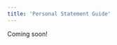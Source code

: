 ```yaml
---
title: 'Personal Statement Guide'
---
```


Coming soon!

<!-- **This advice is aimed at the new personal statement format, for 2026 entry onwards. Information about this new format can be found [here](https://www.ucas.com/applying/applying-university/writing-your-personal-statement/new-personal-statement-2026-entry).**

# Disclaimer 

This advice is based purely on my own experience, having written my own successful personal statement, and having reviewed dozens of personal statements from potential applicants. This is my subjective view on what makes a personal statement informative and interesting.

I will focus primarily on computer science personal statements for Cambridge / Oxford / Imperial, however much of this advice transfers to other courses and universities. 

**My own personal statement (which successfully gained me admission to computer science at Cambridge University, 2020 entry) can be found [here](/ps/my_ps).** -->

<!-- # Prerequisites

There are many articles online about how to write a computer science PS, such as: 
- [UCAS (compsci PS advice)](https://www.ucas.com/undergraduate/applying-university/personal-statement-guides/personal-statement-advice-computer-science)
- [The Student Room (compsci PS advice)](https://www.theuniguide.co.uk/advice/personal-statements/writing-a-computer-science-personal-statement-expert-advice-from-universities)
- [The Student Room (general PS advice)](https://www.theuniguide.co.uk/advice/personal-statements/writing-your-personal-statement)
- [Studential (compsci PS examples)](https://www.studential.com/personal-statement-examples/computer-science-personal-statement-examples)
- [Oxford Computer Science Department (compsci PS advice)](https://www.cs.ox.ac.uk/admissions/undergraduate/how_to_apply/personal-statement.html)

I will assume you have some previously researched PS advice (such as by reading some of these articles). This should teach you the basics of what should be included in a personal statement, and what admissions officers are looking for. Even though these articles are written for the old PS format, much of the advice is still applicable. 

**This guide aims to extend the information found in these articles by providing actionable advice with practical examples.** -->

<!-- # Overview 

Many online guides offer general advice on writing personal statements. While these can be helpful for understanding what admission officers are typically looking for, I often find the guidance too generic, or overly focused on what _not_ to include (instead of talking about what you should include). This guide aims to extend the information found in these articles by providing actionable advice with practical examples.

**In my opinion, the purpose of a personal statement is to demonstrate your passion, dedication, and suitability for studying computer science:** 
- Convey your genuine passion for computer science, and show that you're eager to explore it beyond the confines of your school curriculum. 
- Highlight your dedication: have you pursued difficult challenges or independent learning out of personal motivation? 
- Demonstrate that you are well-suited to studying the subject at university, by engaging with unfamiliar topics, thinking critically, and applying your knowledge in new contexts.

This guide covers what sorts of projects and achievements you might wish to include, and how to write about them in a way which best conveys your passion, dedication, and suitability. These topics are split into the following three sections: 
- [What sorts of projects and achievements you should include](/ps/#what-to-include)
- [How to write about your projects and achievements](/ps/#how-to-write-your-ps)
- [How to approach the three PS questions](/ps/#the-three-ps-questions)

# What to Include 

**In this guide, I use the word _project_ very generally to describe any challenge you have undertaken related to computer science.** 

These are typically challenges you have taken on your own accord, outside of the school curriculum. However, A-level coursework or EPQs might fall into this category. Projects can refer to a wide range of challenges, such as: 
- Researching new topic areas through textbooks, online lectures, or YouTube videos 
- Programming projects / hardware projects 
- Academic competitions such as olympiads 
- Participating in events and communities (such as hackathons, clubs, and online forums)
- Tackling online challenges (such as Kaggle, Advent of Code, and Project Euler)

Projects are incredibly important, as they are the best and easiest way to demonstrate your passion and dedication for computer science. It is much more effective to show practical examples of how you have engaged and delved into your subject, compared to simply writing about how interested you are in computer science. 

### How to Find Projects to Complete 

The problem with finding projects is that the field of computer science is huge. It is often difficult for people to approach unfamiliar topics and discover what interests them. Even if you do find a topic that interests you, turning this into a stand-alone project that you can talk about on your PS is difficult. 

**[This page](/ps/project_inspiration) offers an overview of various topics within computer science, along with inspiration and practical project ideas to help you get started.**

I highly recommend trying to find projects that genuinely interest you, rather than projects that appear more "impressive". Projects you have a personal connection with allow you to convey your passion for the subject much more deeply, and often lead to more interesting conversations during interviews.

The best way to find these sorts of projects is to solve a personal problem. The problem can be small and insignificant, but it does not matter as long as it is personal! 
- Do you and your friends play online role-playing games and want to quickly generate and share character profile sheets? Try creating a small website that lets you do this! 
- Are you fed up with switching off lights in your room when you leave the room? Set up a camera which detects movements, and hook it up to a smart plug to turn off the lights when you leave the room.
- Are you interested by how fractals work? Try researching the mathematics behind fractals, and designing your own formulas to develop new fractals. 
- Do you and your classmates find it annoying to find questions on specific topics in past exam papers? Try automatically extracting keywords from questions in your past papers, which can be looked up using a search box. 
- Are you interested in the underlying mechanics of machine learning? Try finding an YouTube video series which describe the mathematics of neural networks and backpropagation.  
- Are you and your friends obsessed with a new game at school? Create an app which lets you log-on and keep track of your friends scores. 
- Are you interested in how well your favourite sports teams have performed over the last year? Find / scrape an online website with this information, and create live graph plots to keep track of their statistics. 
- Are you interested in solving programming problems. Check out coding challenge websites such as Advent of Code, Project Euler, Leetcode, Hackerrank, and Codeforces. 
- Do you have a garden at home that you help tend to? Can you put in PH / moisture / temperature meters into the soil to track these readings in real-time? 

Some of the most valuable projects are those where you don’t begin with the intention of learning specific skills. Instead, you dive into a task and, as challenges arise, you’re pushed to learn and adapt in order to overcome them.

As you go along, try to keep a record of what you have learnt, what challenges you encountered, and what went right / wrong. These notes will be very useful when you come to writing up your PS, as you may have forgotten most of this information by that time. 

Some key information to note down includes: 
- Was your project used by you / anyone else? 
- Did it effectively solve the problem it set out to tackle?
- Did it challenge / shape your understanding of an area in computer science? 
- What was a trade-off you had to make along the way (e.g. simplicity vs versatility)
- What technical / non-technical skills did it teach you? 

As a side-note, AI has become an incredibly powerful tool for writing code. However, relying on it to write large portions of code for you can be a risky trap, as you lose out on a valuable chance to learn new things.

The true value of these projects lies not in the final outcome, but in the learning journey you undertake along the way. As a general rule, it's fine to use AI assistants if you wish to, as long as you can explain every line of code it has written. Imagine someone questioning you on each line of code: if you can't justify why it was written that way then you probably don't understand it well enough. 

### Completing Large Projects

I highly recommend including many small projects on your PS, as well as one or two larger projects where you dive deep into a specific area of computer science. For example, this could be a research project or a larger programming project. 

Unlike the previous section, you should set out more concrete goals and criteria for this project, as well as a dedicated chunk of time (at least 2 weeks). However, once again, this should be a topic you are genuinly interested in and want to learn more about. 

Larger project examples include: 
- Do you have friends or family working in research (such as doing a PhD)? Try reaching out to them, asking if they need any help developing programs to aid with their research. For example, if they are running experiments, could you write a program which interprets their results and displays their data in graphs and plots? 
- 

Large projects like this are difficult, so do not worry if you struggle or are duanted by the scale of the challenge. Try completing a small, well-defined section of the problem first, and building out from there. 

For example, if I were completing the first project from the list above, I would schedule a call with the person doing the research project to better understand their requirements and the field they are working in. I would then get these requirements down on paper, and check it with them to ensure you are both on the same page. I would then try to identify the core problem (such as a program which turns their results into useful data which can be plotted). This might involve some domain-specific knowledge, so don't be afraid of learning the basics of a new field to give yourself useful context to take on this task. Then try to complete a small proof-of-concept to complete this core problem and show it to them. If they are satisfied, then develop the surrounding code so that they can easily use your tools... 

# How to Write your PS


# The Three PS Questions 

Please see the [UCAS website](https://www.ucas.com/applying/applying-to-university/writing-your-personal-statement/the-new-personal-statement-for-2026) for more details regarding the three PS questions. But to summarise, the three questions are: 
- **Question 1:** Why do you want to study this course or subject? 
- **Question 2:** How have your qualifications and studies helped you to prepare for this course or subject? 
- **Question 3:** What else have you done to prepare outside of education, and why are these experiences useful?  -->




<!-- 







There are many online guides which provide general advice about how to approach writing personal statements. While these are useful to understand what sorts of things examiners are looking for, I often find the advice too generic, or that they talk about what not to include rather than what to include. 


Personal statements 

This page is split into three sections. The first section covers what sorts of projects and achievements you should include in your personal statement. This is especially helpful if your PS deadline is still a long way off, as it can provide inspiration for the kinds of projects you can pursue in the meantime to better prepare when you start writing.

The second section covers how to write about your projects and achievements. I share my three main tips on how to turn a bullet point list into a compelling personal statement. 

The third section focuses on how to answer the three PS questions. 






However, I find many of these articles frustrating as they provide generic advice and describe what not to do, but few describe what you should do.

The point of this guide is to take some of the generic advice from these articles, and turn them into actionable steps to improve your personal statement.

For example, the UCAS compsci PS advice article advises applicants to create a strong opening which demonstrates your enthusiasm for computer science, without using cliche openings (such as when you first got your first computer, or when you wrote your first program). However, it does not tell you what you should be doing instead!

I will structure this guide starting with general advise, then providing more details for each of the three personal statement questions: 
Question 1: Why do you want to study this course or subject?
Question 2: How have your qualifications and studies helped you to prepare for this course or subject?
Question 3: What else have you done to prepare outside of education, and why are these experiences useful?

I will provide generic advice (often found in PS advice articles) in italics, followed by my own advice on ways to implement this advice into your PS with actionable steps. 
General Advice
Turn Your PS Into a Story 

“Structure your PS in an interesting way”

The single most important advice I can give is to treat your PS as a story: instead of listing out your achievements, you should try and connect them into a narrative (I did X, which inspired me to do Y, which taught me Z, …). 

This narrative does not need to reflect your actual journey! It is much more important to create an interesting and compelling story, than it is to give an accurate story of your journey (as long as you have done all the things you say you have done).

Treating your PS as a story is beneficial for three reasons: 
A narrative is more interesting to read than a list of achievements (and will keep the admissions team more interested in your PS). 
This format allows you to demonstrate your motivation / passion: describing how different ideas / books / projects / etc. have inspired you to dig deeper into a topic is a great way to demonstrate genuine interest.  
This format encourages you to add depth to your PS: your projects are often less interesting to the admissions team than the skills you have learnt, how the project has inspired you, and how the project has shaped your understanding of computer science.

The key idea is to chain together your research / projects / books read / courses completed / etc. Try to summarise each chain with what you have learnt / how it has shaped your understanding of computer science. 

For example (bad): 
“When learning Python, I created a Battleships game using Pygame to teach me basic programming skills. I also learnt C# and Unity to build a basic 3D platformer game, which taught me how to use game engines. I then developed more complex games in Pygame such as a 2D platformer which used my own hand-made assets and music. I enjoyed incorporating these aspects into the game as it allowed me to customise it as my own. Using these skills, I also built a simple mobile game, which I published to the Android app store.” 

Even though this paragraph is technically impressive, the narrative is not compelling. It jumps from Pygame, to game engines, to Pygame with custom assets / music, to publishing apps to the app store. This reads more like a list of projects, rather than a journey of learning game development. 

Even if this was the journey you originally took, it would read better if some sentences were swapped around. This journey can be reframed in terms of motivations, challenges, and lessons learnt. It is often worthwhile to conclude your journey with a statement summarising your experience, and outlining your future intentions.

For example (good):
“When learning Python, I created a Battleships game using Pygame to teach me basic programming skills. I enjoyed the act of creating a game, especially customising game mechanics to make the game my own. This inspired me to develop a more complex ‘space-themed’ 2D platformer game using my own custom assets, music, and gameplay mechanics. Creating new gameplay mechanics, such as gravitating the player towards multiple asteroids at once, was incredibly difficult but rewarding to implement in Python. However, I often found myself limited by the physics capabilities of the Pygame game engine. To overcome this, I learnt C# and Unity — an industry-standard game engine — to handle the complex physics calculations I originally performed manually in Pygame. The culmination of these skills led me to develop an Android game, which taught me how to develop and test games on mobile phone emulators. I released the game on the Android app store, which taught me how to respond to player feedback, fix bugs, and release update cycles. I look forward to developing more games in the future; I have recently joined a student-led game development group to build upon my experience and contribute towards their project.” 
Cut Out the Fluff

“Avoid generic statements”

This piece of advice can be helpful, but I want to emphasise just how important it is. If you mention a statement which does not include a specific: skill, topic area, achievement, or project then it is usually fluff and can be cut out. The only exceptions are in the introduction, conclusion, or any opening / conclusive sentences in a paragraph.

For example (bad): 
“I researched machine learning by watching YouTube videos online, which taught me a lot about how neural networks work.”

Is bad because “machine learning” is too vague a topic area to be informative, and “how neural networks work” is not specific enough to describe what you have actually learnt. 

This entire sentence is meaningless fluff, and will likely be mostly ignored by an admissions team.

To make this sentence more meaningful, you should be specific in what you have done / learnt, and ideally tie it back to a tangible project you have done. 

For example (good): 
“I researched machine learning backpropagation algorithms through 3Blue1Brown’s YouTube series, which taught me how chained partial differentiation can be used to update neural network weights. This inspired me to create my own neural network from scratch in Python; I found it fascinating how simple perceptrons can exhibit such complex behaviour through simple linear algebra and differentiation alone.”

This specifies: what you did, where you learnt it, and what you got out of it. Tying it back to a personal project helps show you were genuinely interested in the topic, and provides even more concrete details about what you learn. 

This also follows the story format from before: “I researched A, which taught me B, which inspired me to do C, which shaped my understanding of computer science through D”. All of which is conveyed in only two sentences!
Trade-Offs Are Key

“Talk about what you have learnt from books / projects / courses / etc.”

This advice sounds useful on the surface, but it is difficult to talk about what you have learnt without regurgitating technical details that do not necessarily represent any deeper understanding.

For example (bad): 
“I created a booking system in Java, and learnt how to use inheritance and encapsulation to structure my code.” 

Even though “inheritance” and “encapsulation” are technical terms that make it sound like you understand how to program in Java, you could come up with this sentence by copying these terms from the internet. 

The key to conveying the depth of your understanding / learning is to discuss trade-offs (especially those in the context of your book / project / course / etc.).

For example (good): 
“I created a booking system in Java, but found that many different types of bookings shared common similarities. To structure my code, I created an abstract booking class which can be inherited by concrete classes for the different types of bookings. This avoided unnecessary code repetition, but required me to specify the core functionality of the abstract booking class in advance (to avoid conflict with sub-class behaviour). In the context of this project, this trade-off was worth it as the booking class’ behaviour was well-specified in advance. However, this may not necessarily hold in future projects where the booking class’ behaviour is subject to change (such as through changing project requirements).”

Here we employ all three techniques we have seen so far:
Story approach: “I did project A, but encountered problem/observation B, I resolved this with C, which gave the advantage D, but the disadvantage E, in the context of this project the advantage D outweighed the disadvantage E”.
Cut out the fluff: The terms “inheritance” and “encapsulation” are too vague without the context of how they are applied. Do not use words like these without specifying how they are applied to your project.
Trade-offs: To add depth to our explanation, I did not just explain more technical tool details (such as describing more Java concepts), or more technical project details (such as describing how the booking system works). I instead described the trade-offs I encountered, and how they tie into the tools and project.

If you have an opportunity, it is worth considering the project at a higher level. I start to do this in the above example, by considering how the project approach might change if the project had fixed vs changing requirements. 

If you have a personal project, you could consider the following questions as if you were building a real world project:
How would you scale the application to support multiple (and high volumes) of users? 
How would you structure your code if you were working with other people? 
How would you approach the problem if it had vague / changing requirements? 
Conclusion
To conclude, I advise you to incorporate the “story approach”, “cut out the fluff”, and “trade-offs” techniques into your PS. 

Cut out the fluff: This should help guide you on what you should and should not include in your PS (and which areas you should go into more depth).

Story approach: This should help you take the things that remain, and turn them into a compelling narrative. This will add further depth to your PS, and will help demonstrate your: skills, motivations, and passion. 

Trade-offs: Talking about trade-offs (in context) helps add even more depth to your narrative, and allows you to demonstrate your understanding of the topic. 

While these approaches may require many more characters, it is better to describe a few of your key projects in great detail, rather than many projects with surface-level detail. It is worth going into this level of detail, even if it means removing one of your less important achievements / projects / etc. 

Even though this advice seems most applicable to personal projects and research (question 3), it can really be applied to all three questions, as we will see below.
Approaching the Three Questions 
…
Questions 1
Why do you want to study this course or subject?

Questions 2
How have your qualifications and studies helped you to prepare for this course or subject?

Questions 3 
What else have you done to prepare outside of education, and why are these experiences useful?

Many people often ask me “what super curricular activities should I do?”. My initial answer is: “explore whatever interests you”. However, the field of computer science is huge, and it is quite hard for people to find what interests them. Even if people do find a field of interest, it is hard to turn that interest into a feasible stand-alone project, or to contribute to existing projects in that area. Hence, I have created a document containing inspiration for personal projects [here].  -->